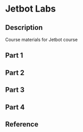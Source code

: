 # Jetbot Labs

## Description

Course materials for Jetbot course

## Part 1

## Part 2

## Part 3

## Part 4

## Reference
